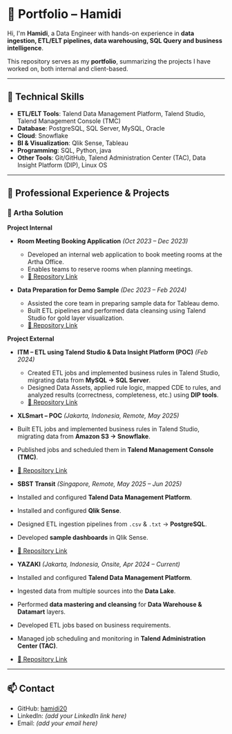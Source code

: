 # 📂 Portfolio – Hamidi

Hi, I'm **Hamidi**, a Data Engineer with hands-on experience in **data ingestion, ETL/ELT pipelines, data warehousing, SQL Query and business intelligence**.  

This repository serves as my **portfolio**, summarizing the projects I have worked on, both internal and client-based.  

---

## 🔧 Technical Skills
- **ETL/ELT Tools**: Talend Data Management Platform, Talend Studio, Talend Management Console (TMC)  
- **Database**: PostgreSQL, SQL Server, MySQL, Oracle  
- **Cloud**: Snowflake
- **BI & Visualization**: Qlik Sense, Tableau  
- **Programming**: SQL, Python, java
- **Other Tools**: Git/GitHub, Talend Administration Center (TAC), Data Insight Platform (DIP), Linux OS

---

## 🏢 Professional Experience & Projects

### 🔹 Artha Solution

**Project Internal**  
- **Room Meeting Booking Application** *(Oct 2023 – Dec 2023)*  
  - Developed an internal web application to book meeting rooms at the Artha Office.  
  - Enables teams to reserve rooms when planning meetings.  
  - [🔗 Repository Link](#)  

- **Data Preparation for Demo Sample** *(Dec 2023 – Feb 2024)*  
  - Assisted the core team in preparing sample data for Tableau demo.  
  - Built ETL pipelines and performed data cleansing using Talend Studio for gold layer visualization.  
  - [🔗 Repository Link](#)  

**Project External**  
- **ITM – ETL using Talend Studio & Data Insight Platform (POC)** *(Feb 2024)*  
  - Created ETL jobs and implemented business rules in Talend Studio, migrating data from **MySQL → SQL Server**.  
  - Designed Data Assets, applied rule logic, mapped CDE to rules, and analyzed results (correctness, completeness, etc.) using **DIP tools**.  
  - [🔗 Repository Link](#)  

- **XLSmart – POC** *(Jakarta, Indonesia, Remote, May 2025)*  
- Built ETL jobs and implemented business rules in Talend Studio, migrating data from **Amazon S3 → Snowflake**.  
- Published jobs and scheduled them in **Talend Management Console (TMC)**.  
- [🔗 Repository Link](#)  

- **SBST Transit** *(Singapore, Remote, May 2025 – Jun 2025)*  
- Installed and configured **Talend Data Management Platform**.  
- Installed and configured **Qlik Sense**.  
- Designed ETL ingestion pipelines from `.csv` & `.txt` → **PostgreSQL**.  
- Developed **sample dashboards** in Qlik Sense.  
- [🔗 Repository Link](#)  

- **YAZAKI** *(Jakarta, Indonesia, Onsite, Apr 2024 – Current)*  
- Installed and configured **Talend Data Management Platform**.  
- Ingested data from multiple sources into the **Data Lake**.  
- Performed **data mastering and cleansing** for **Data Warehouse & Datamart** layers.  
- Developed ETL jobs based on business requirements.  
- Managed job scheduling and monitoring in **Talend Administration Center (TAC)**.  
- [🔗 Repository Link](#)  

---

## 📫 Contact
- GitHub: [hamidi20](https://github.com/hamidi20)  
- LinkedIn: *(add your LinkedIn link here)*  
- Email: *(add your email here)*  
